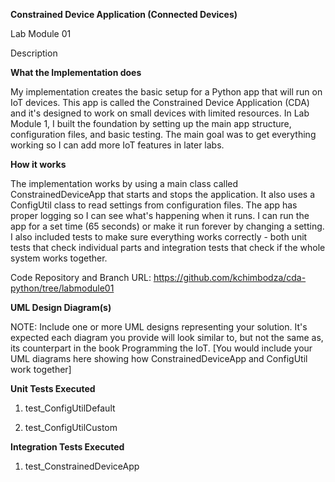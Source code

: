 **Constrained Device Application (Connected Devices)**

Lab Module 01

Description

**What the Implementation does**

My implementation creates the basic setup for a Python app that will run on IoT devices. This app is called the Constrained Device Application (CDA) and it's designed to work on small devices with limited resources. In Lab Module 1, I built the foundation by setting up the main app structure, configuration files, and basic testing. The main goal was to get everything working so I can add more IoT features in later labs.

**How it works**

The implementation works by using a main class called ConstrainedDeviceApp that starts and stops the application. It also uses a ConfigUtil class to read settings from configuration files. The app has proper logging so I can see what's happening when it runs. I can run the app for a set time (65 seconds) or make it run forever by changing a setting. I also included tests to make sure everything works correctly - both unit tests that check individual parts and integration tests that check if the whole system works together.

Code Repository and Branch
URL: https://github.com/kchimbodza/cda-python/tree/labmodule01

**UML Design Diagram(s)**

NOTE: Include one or more UML designs representing your solution. It's expected each diagram you provide will look similar to, but not the same as, its counterpart in the book Programming the IoT.
[You would include your UML diagrams here showing how ConstrainedDeviceApp and ConfigUtil work together]

**Unit Tests Executed**

1. test_ConfigUtilDefault

2. test_ConfigUtilCustom

**Integration Tests Executed**

1. test_ConstrainedDeviceApp
